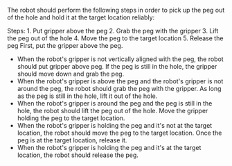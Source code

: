 The robot should perform the following steps in order to pick up the peg out of the hole and hold it at the target location reliably:

Steps:  1. Put gripper above the peg  2. Grab the peg with the gripper  3. Lift the peg out of the hole  4. Move the peg to the target location  5. Release the peg
First, put the gripper above the peg.
- When the robot's gripper is not vertically aligned with the peg, the robot should put gripper above peg.
If the peg is still in the hole, the gripper should move down and grab the peg.
- When the robot's gripper is above the peg and the robot's gripper is not around the peg, the robot should grab the peg with the gripper.
As long as the peg is still in the hole, lift it out of the hole.
- When the robot's gripper is around the peg and the peg is still in the hole, the robot should lift the peg out of the hole.
Move the gripper holding the peg to the target location.
- When the robot's gripper is holding the peg and it's not at the target location, the robot should move the peg to the target location.
Once the peg is at the target location, release it.
- When the robot's gripper is holding the peg and it's at the target location, the robot should release the peg.